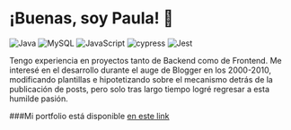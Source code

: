 # ¡Buenas, soy Paula! 👋
![Java](https://img.shields.io/badge/java-%23ED8B00.svg?style=for-the-badge&logo=java&logoColor=white)  ![MySQL](https://img.shields.io/badge/mysql-%2300f.svg?style=for-the-badge&logo=mysql&logoColor=white)  ![JavaScript](https://img.shields.io/badge/javascript-%23323330.svg?style=for-the-badge&logo=javascript&logoColor=%23F7DF1E)  ![cypress](https://img.shields.io/badge/-cypress-%23E5E5E5?style=for-the-badge&logo=cypress&logoColor=058a5e)  ![Jest](https://img.shields.io/badge/-jest-%23C21325?style=for-the-badge&logo=jest&logoColor=white)


Tengo experiencia en proyectos tanto de Backend como de Frontend. Me interesé en el desarrollo durante el auge de Blogger en los 2000-2010, modificando plantillas e hipotetizando sobre el mecanismo detrás de la publicación de posts, pero solo tras largo tiempo logré regresar a esta humilde pasión.

###Mi portfolio está disponible [en este link](bit.ly/2CqWtYs)
